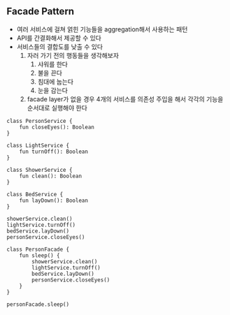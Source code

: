 ## Facade Pattern
- 여러 서비스에 걸쳐 얽힌 기능들을 aggregation해서 사용하는 패턴
- API를 간결화해서 제공할 수 있다
- 서비스들의 결합도를 낮출 수 있다
    1. 자러 가기 전의 행동들을 생각해보자
        1. 샤워를 한다
        1. 불을 끈다
        1. 침대에 눕는다
        1. 눈을 감는다
    1. facade layer가 없을 경우 4개의 서비스를 의존성 주입을 해서 각각의 기능을 순서대로 실행해야 한다
    
```
class PersonService {
    fun closeEyes(): Boolean
}

class LightService {
    fun turnOff(): Boolean
}

class ShowerService {
    fun clean(): Boolean
}

class BedService {
    fun layDown(): Boolean
}

showerService.clean()
lightService.turnOff()
bedService.layDown()
personService.closeEyes()
```

```
class PersonFacade {
    fun sleep() {
        showerService.clean()
        lightService.turnOff()
        bedService.layDown()
        personService.closeEyes()
    }
}

personFacade.sleep()
```